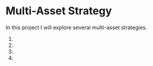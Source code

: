 # Multi-Asset Strategy

In this project I will explore several multi-asset strategies.

1) 

2)

3)

4)
